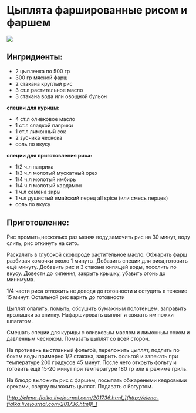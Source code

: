 # Цыплята фаршированные рисом и фаршем

![](https://s-media-cache-ak0.pinimg.com/564x/a7/e7/37/a7e737adf62f36abc72b673f10575705.jpg)

## Ингридиенты:

* 2 цыпленка по 500 гр
* 300 гр мясной фарш
* 2 стакана круглый рис
* 3 ст.л растительное масло
* 3 стакана вода или овощной бульон

**cпеции для курицы:**

* 4 ст.л оливковое масло
* 1 ст.л сладкой паприки
* 1 ст.л лимонный сок
* 2 зубчика чеснока
* соль по вкусу

**cпеции для приготовления риса:**

* 1/2 ч.л паприка
* 1/3 ч.л молотый мускатный орех
* 1/4 ч.л молотый имбирь
* 1/4 ч.л молотый кардамон
* 1 ч.л семена зиры
* 1 ч.л душистый ямайский перец all spice \(или смесь перцев\)
* cоль по вкусу

## Приготовление:

Рис промыть,несколько раз меняя воду,замочить рис на 30 минут, воду слить, рис откинуть на сито.

Раскалить в глубокой сковороде растительное масло. Обжарить фарш разбивая комочки около 1 минуты. Добавить специи для риса,готовить ещё минуту. Добавить рис и 3 стакана кипящей воды, посолить по вкусу. Довести до кипения, закрыть крышку, убавить огонь до минимума.

1/4 части риса отложить не доводя до готовности и остудить в течение 15 минут. Остальной рис варить до готовности

Цыплят опалить, помыть, обсушить бумажным полотенцем, заправить крылышки за спинку. Нафаршировать цыплят и связать им ножки шпагатом.

Смешать специи для курицы с оливковым маслом и лимонным соком и давленным чесноком. Помазать цыплят со всей сторон.

На противень выстланный фольгой, переложить цыплят, подлить по бокам воды примерно 1/2 стакана, закрыть фольгой и запекать при температуре 200 градусов 45 минут. После чего открыть фольгу и готовить ещё 15-20 минут при температуре 180 гр или в режиме гриль.

На блюдо выложить рис с фаршем, посыпать обжареными кедровыми орехами, сверху выложить цыплят. Подавать с йогуртом.

[_http://elena-fialka.livejournal.com/201736.html_](http://elena-fialka.livejournal.com/201736.html)\_\_

